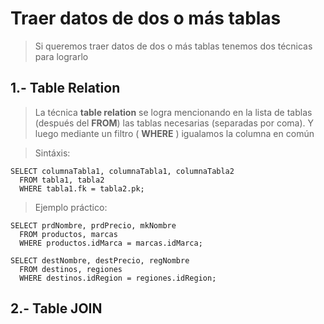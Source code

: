 # Traer datos de dos o más tablas

> Si queremos traer datos de dos o más tablas tenemos dos técnicas para lograrlo

## 1.- Table Relation

> La técnica **table relation** se logra mencionando 
> en la lista de tablas (después del **FROM**) 
> las tablas necesarias (separadas por coma). 
> Y luego mediante un filtro ( **WHERE** ) 
> igualamos la columna en común

> Sintáxis:

    SELECT columnaTabla1, columnaTabla1, columnaTabla2  
      FROM tabla1, tabla2  
      WHERE tabla1.fk = tabla2.pk;


> Ejemplo práctico:


    SELECT prdNombre, prdPrecio, mkNombre  
      FROM productos, marcas  
      WHERE productos.idMarca = marcas.idMarca;

    SELECT destNombre, destPrecio, regNombre  
      FROM destinos, regiones  
      WHERE destinos.idRegion = regiones.idRegion;



## 2.- Table JOIN

